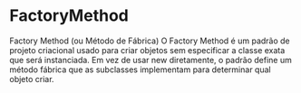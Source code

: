 # FactoryMethod
Factory Method (ou Método de Fábrica) O Factory Method é um padrão de projeto criacional usado para criar objetos sem especificar a classe exata que será instanciada. Em vez de usar new diretamente, o padrão define um método fábrica que as subclasses implementam para determinar qual objeto criar.
